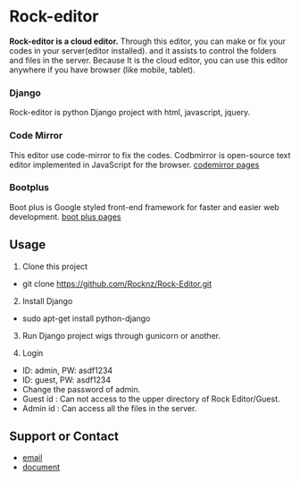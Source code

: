 
Rock-editor
==============
 **Rock-editor is a cloud editor.** 
 Through this editor, you can make or fix your codes in your server(editor installed). and it assists to control the folders and files in the server. Because It is the cloud editor, you can use this editor anywhere if you have browser (like mobile, tablet). 
 
### Django
Rock-editor is python Django project with html, javascript, jquery.

### Code Mirror
This editor use code-mirror to fix the codes. Codbmirror is open-source text editor implemented in JavaScript for the browser. [codemirror pages](https://codemirror.net/)

### Bootplus
Boot plus is Google styled front-end framework for faster and easier web development. [boot plus pages](http://aozora.github.io/bootplus/)

Usage
------
1) Clone this project
- git clone https://github.com/Rocknz/Rock-Editor.git
	
2) Install Django
- sudo apt-get install python-django
	
3) Run Django project wigs through gunicorn or another.

4) Login 
 - ID: admin, PW: asdf1234
 - ID: guest, PW: asdf1234
 - Change the password of admin.
 - Guest id : Can not access to the upper directory of Rock Editor/Guest.
 - Admin id : Can access all the files in the server.

Support or Contact
------
 - [email](mailto:jrj325@hanmir.com) 
 - [document](https://rocknz.github.io/Rock-Editor/)
